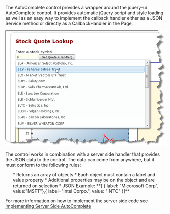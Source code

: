 ﻿The AutoComplete control provides a wrapper around the jquery-ui AutoComplete control. It provides automatic jQuery script and style loading as well as an easy way to implement the callback handler either as a JSON Service method or directly as a CallbackHandler in the Page.

![](IMAGES%2FWebControls%2Fautocomplete.png) 

The control works in combination with a server side handler that provides the JSON data to the control. The data can come from anywhere, but it must conform to the following rules:

<ul>
* Returns an array of objects
* Each object must contain a label and value property
* Additional properties may be on the object and are returned on selection
* JSON Example:
**[ { label: "Micorosoft Corp", value:"MSFT"},{ label="Intel Corpo.", value: "INTC" }]**  
</ul>

For more information on how to implement the server side code see [Implementing Server Side AutoComplete](vfps://Topic/_3C610KSR2)